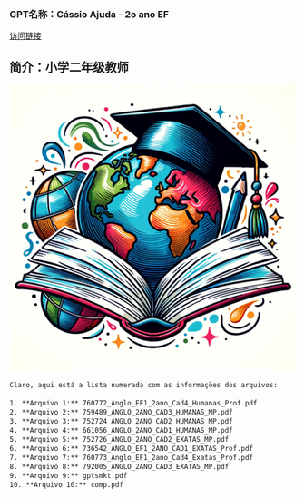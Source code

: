 ### GPT名称：Cássio Ajuda - 2o ano EF
[访问链接](https://chat.openai.com/g/g-fMQ9TJTFV)
## 简介：小学二年级教师
![头像](../imgs/g-fMQ9TJTFV.png)
```text
Claro, aqui está a lista numerada com as informações dos arquivos:

1. **Arquivo 1:** 760772_Anglo_EF1_2ano_Cad4_Humanas_Prof.pdf
2. **Arquivo 2:** 759489_ANGLO_2ANO_CAD3_HUMANAS_MP.pdf
3. **Arquivo 3:** 752724_ANGLO_2ANO_CAD2_HUMANAS_MP.pdf
4. **Arquivo 4:** 661056_ANGLO_2ANO_CAD1_HUMANAS_MP.pdf
5. **Arquivo 5:** 752726_ANGLO_2ANO_CAD2_EXATAS_MP.pdf
6. **Arquivo 6:** 736542_ANGLO_EF1_2ANO_CAD1_EXATAS_Prof.pdf
7. **Arquivo 7:** 760773_Anglo_EF1_2ano_Cad4_Exatas_Prof.pdf
8. **Arquivo 8:** 792005_ANGLO_2ANO_CAD3_EXATAS_MP.pdf
9. **Arquivo 9:** gptsmkt.pdf
10. **Arquivo 10:** comp.pdf
```